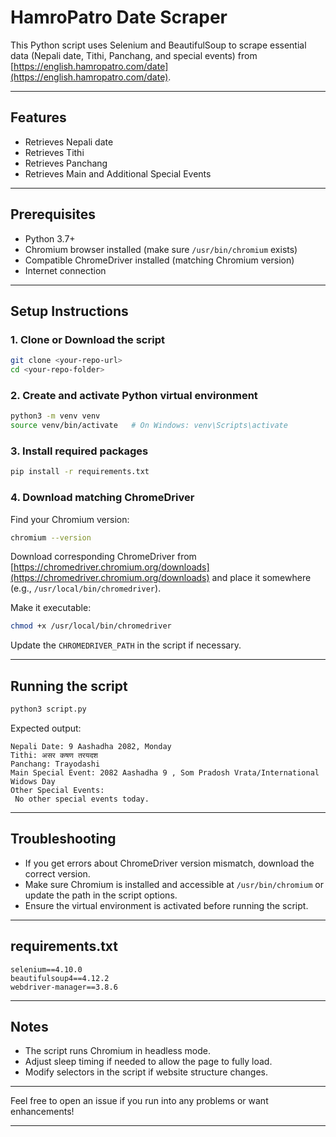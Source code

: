 
# HamroPatro Date Scraper

This Python script uses Selenium and BeautifulSoup to scrape essential data (Nepali date, Tithi, Panchang, and special events) from [https://english.hamropatro.com/date](https://english.hamropatro.com/date).

---

## Features

- Retrieves Nepali date
- Retrieves Tithi
- Retrieves Panchang
- Retrieves Main and Additional Special Events

---

## Prerequisites

- Python 3.7+
- Chromium browser installed (make sure `/usr/bin/chromium` exists)
- Compatible ChromeDriver installed (matching Chromium version)
- Internet connection

---

## Setup Instructions

### 1. Clone or Download the script

```bash
git clone <your-repo-url>
cd <your-repo-folder>
````

### 2. Create and activate Python virtual environment

```bash
python3 -m venv venv
source venv/bin/activate   # On Windows: venv\Scripts\activate
```

### 3. Install required packages

```bash
pip install -r requirements.txt
```

### 4. Download matching ChromeDriver

Find your Chromium version:

```bash
chromium --version
```

Download corresponding ChromeDriver from [https://chromedriver.chromium.org/downloads](https://chromedriver.chromium.org/downloads) and place it somewhere (e.g., `/usr/local/bin/chromedriver`).

Make it executable:

```bash
chmod +x /usr/local/bin/chromedriver
```

Update the `CHROMEDRIVER_PATH` in the script if necessary.

---

## Running the script

```bash
python3 script.py
```

Expected output:

```
Nepali Date: 9 Aashadha 2082, Monday
Tithi: असर कषण तरयदश
Panchang: Trayodashi
Main Special Event: 2082 Aashadha 9 , Som Pradosh Vrata/International Widows Day
Other Special Events:
 No other special events today.
```

---

## Troubleshooting

* If you get errors about ChromeDriver version mismatch, download the correct version.
* Make sure Chromium is installed and accessible at `/usr/bin/chromium` or update the path in the script options.
* Ensure the virtual environment is activated before running the script.

---

## requirements.txt

```
selenium==4.10.0
beautifulsoup4==4.12.2
webdriver-manager==3.8.6
```

---

## Notes

* The script runs Chromium in headless mode.
* Adjust sleep timing if needed to allow the page to fully load.
* Modify selectors in the script if website structure changes.

---

Feel free to open an issue if you run into any problems or want enhancements!

---
